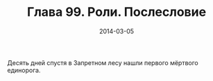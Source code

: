 ﻿---
title: "Глава 99. Роли. Послесловие"
description: "Глава 99. Роли. Послесловие"
categories: "глава"
layout: "chapters"
weight: "99"
date: "2014-03-05"
lastmod: "2018-09-26"
---

Десять дней спустя в Запретном лесу нашли первого мёртвого единорога.

